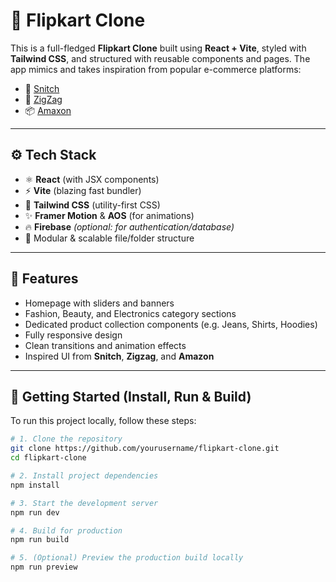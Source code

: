 # 🛒 Flipkart Clone

This is a full-fledged **Flipkart Clone** built using **React + Vite**, styled with **Tailwind CSS**, and structured with reusable components and pages. The app mimics and takes inspiration from popular e-commerce platforms:

- 👕 [Snitch](https://snitch.co.in)
- 👖 [ZigZag](https://zigzag.in)
- 📦 [Amaxon](https://amazon.in)

---

## ⚙️ Tech Stack

- ⚛️ **React** (with JSX components)
- ⚡ **Vite** (blazing fast bundler)
- 🎨 **Tailwind CSS** (utility-first CSS)
- ✨ **Framer Motion** & **AOS** (for animations)
- 🔥 **Firebase** *(optional: for authentication/database)*
- 📁 Modular & scalable file/folder structure

---

## 🧱 Features

- Homepage with sliders and banners
- Fashion, Beauty, and Electronics category sections
- Dedicated product collection components (e.g. Jeans, Shirts, Hoodies)
- Fully responsive design
- Clean transitions and animation effects
- Inspired UI from **Snitch**, **Zigzag**, and **Amazon**

---

## 🚀 Getting Started (Install, Run & Build)

To run this project locally, follow these steps:

```bash
# 1. Clone the repository
git clone https://github.com/yourusername/flipkart-clone.git
cd flipkart-clone

# 2. Install project dependencies
npm install

# 3. Start the development server
npm run dev

# 4. Build for production
npm run build

# 5. (Optional) Preview the production build locally
npm run preview
